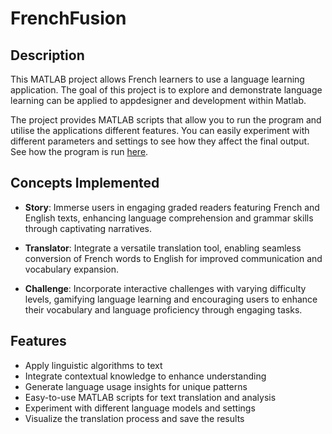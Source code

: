 # FrenchFusion

## Description

This MATLAB project allows French learners to use a language learning application. The goal of this project is to explore and demonstrate language learning can be applied to appdesigner and development within Matlab.

The project provides MATLAB scripts that allow you to run the program and utilise the applications different features. You can easily experiment with different parameters and settings to see how they affect the final output. See how the program is run [here](youtube.com).

## Concepts Implemented

- **Story**: Immerse users in engaging graded readers featuring French and English texts, enhancing language comprehension and grammar skills through captivating narratives.

- **Translator**: Integrate a versatile translation tool, enabling seamless conversion of French words to English for improved communication and vocabulary expansion.

- **Challenge**: Incorporate interactive challenges with varying difficulty levels, gamifying language learning and encouraging users to enhance their vocabulary and language proficiency through engaging tasks.

## Features

- Apply linguistic algorithms to text
- Integrate contextual knowledge to enhance understanding
- Generate language usage insights for unique patterns
- Easy-to-use MATLAB scripts for text translation and analysis
- Experiment with different language models and settings
- Visualize the translation process and save the results

